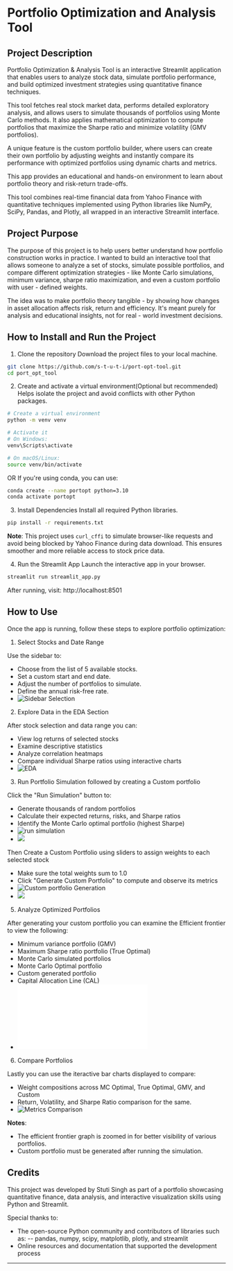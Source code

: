 # Portfolio Optimization and Analysis Tool

## Project Description

Portfolio Optimization & Analysis Tool is an interactive Streamlit application that enables users to analyze stock data, simulate portfolio performance, and build optimized investment strategies using quantitative finance techniques.

This tool fetches real stock market data, performs detailed exploratory analysis, and allows users to simulate thousands of portfolios using Monte Carlo methods. It also applies mathematical optimization to compute portfolios that maximize the Sharpe ratio and minimize volatility (GMV portfolios).

A unique feature is the custom portfolio builder, where users can create their own portfolio by adjusting weights and instantly compare its performance with optimized portfolios using dynamic charts and metrics.

This app provides an educational and hands-on environment to learn about portfolio theory and risk-return trade-offs.

This tool combines real-time financial data from Yahoo Finance with quantitative techniques implemented using Python libraries like NumPy, SciPy, Pandas, and Plotly, all wrapped in an interactive Streamlit interface.

## Project Purpose
The purpose of this project is to help users better understand how portfolio construction works in practice. I wanted to build an interactive tool that allows someone to analyze a set of stocks, simulate possible portfolios, and compare different optimization strategies - like Monte Carlo simulations, minimum variance, sharpe ratio maximization, and even a custom portfolio with user - defined weights.

The idea was to make portfolio theory tangible - by showing how changes in asset allocation affects risk, return and efficiency. It's meant purely for analysis and educational insights, not for real - world investment decisions.

## How to Install and Run the Project

1. Clone the repository
   Download the project files to your local machine.

```bash 
git clone https://github.com/s-t-u-t-i/port-opt-tool.git
cd port_opt_tool
```

2. Create and activate a virtual environment(Optional but recommended)
   Helps isolate the project and avoid conflicts with other Python packages.

```bash
# Create a virtual environment
python -m venv venv

# Activate it
# On Windows:
venv\Scripts\activate

# On macOS/Linux:
source venv/bin/activate
```

OR If you're using conda, you can use:

```bash
conda create --name portopt python=3.10
conda activate portopt
```

3. Install Dependencies
   Install all required Python libraries.

```bash
pip install -r requirements.txt
```
**Note**: This project uses `curl_cffi` to simulate browser-like requests and avoid being blocked by Yahoo Finance during data download. This ensures smoother and more reliable access to stock price data.


4. Run the Streamlit App
   Launch the interactive app in your browser.

```bash
streamlit run streamlit_app.py
```

After running, visit: http://localhost:8501

## How to Use

   Once the app is running, follow these steps to explore portfolio optimization:

1. Select Stocks and Date Range

  Use the sidebar to:
   - Choose from the list of 5 available stocks.
   - Set a custom start and end date.
   - Adjust the number of portfolios to simulate.
   - Define the annual risk-free rate.
   - ![Sidebar Selection](output/Sidebar.png)

2. Explore Data in the EDA Section
  
  After stock selection and data range you can:
   - View log returns of selected stocks
   - Examine descriptive statistics
   - Analyze correlation heatmaps
   - Compare individual Sharpe ratios using interactive charts
   - ![EDA](output/EDA.gif)

3. Run Portfolio Simulation followed by creating a Custom portfolio

  Click the "Run Simulation" button to:
   - Generate thousands of random portfolios
   - Calculate their expected returns, risks, and Sharpe ratios
   - Identify the Monte Carlo optimal portfolio (highest Sharpe)
   - ![run simulation](output/run%20simulation.png)
   - ![](output/run_simulation.gif)

  Then Create a Custom Portfolio using sliders to assign weights to each selected stock
   - Make sure the total weights sum to 1.0
   - Click "Generate Custom Portfolio" to compute and observe its metrics
   - ![Custom portfolio Generation](output/custom%20port%20gen.png)
   - ![](output/port_gen.gif)

5. Analyze Optimized Portfolios

  After generating your custom portfolio you can examine the Efficient frontier to view the following:
   - Minimum variance portfolio (GMV)
   - Maximum Sharpe ratio portfolio (True Optimal)
   - Monte Carlo simulated portfolios
   - Monte Carlo Optimal portfolio
   - Custom generated portfolio
   - Capital Allocation Line (CAL)
   - ![Sample Efficient frontier](output/efficient_frontier.html)

6. Compare Portfolios

  Lastly you can use the iteractive bar charts displayed to compare:
   - Weight compositions across MC Optimal, True Optimal, GMV, and Custom
   - Return, Volatility, and Sharpe Ratio comparison for the same.
   - ![Metrics Comparison](output/metrics_comparison.gif)

**Notes**:
 - The efficient frontier graph is zoomed in for better visibility of various portfolios.
 - Custom portfolio must be generated after running the simulation.

## Credits

This project was developed by Stuti Singh as part of a portfolio showcasing quantitative finance, data analysis, and interactive visualization skills using Python and Streamlit.

Special thanks to:
- The open-source Python community and contributors of libraries such as:
-- pandas, numpy, scipy, matplotlib, plotly, and streamlit
- Online resources and documentation that supported the development process
----
